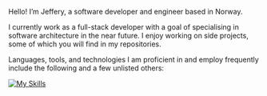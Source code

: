 Hello! I’m Jeffery, a software developer and engineer based in Norway.

I currently work as a full-stack developer with a goal of specialising in software architecture in the near future. I enjoy working on side projects, some of which you will find in my repositories.

Languages, tools, and technologies I am proficient in and employ frequently include the following and a few unlisted others:

[![My Skills](https://skillicons.dev/icons?i=typescript,javascript,py,react,redux,nextjs,html,css,nodejs,fastapi,express,jest,mongodb,git,github,graphql,apollo,webpack,vscode,&theme=light&perline=15)](https://skillicons.dev)
